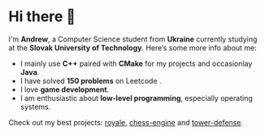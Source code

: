 # Hi there 👋

I'm **Andrew**, a Computer Science student from **Ukraine** currently studying at the **Slovak University of Technology**.
Here’s some more info about me:

- I mainly use **C++** paired with **CMake** for my projects and occasionlay **Java**.
- I have solved **150 problems** on Leetcode .
- I love **game development**.
- I am enthusiastic about **low-level programming**, especially operating systems.

Check out my best projects:
[royale](https://github.com/andrew-malokhatko/royale),
[chess-engine](https://github.com/andrew-malokhatko/chess-engine) and
[tower-defense](https://github.com/andrew-malokhatko/tower-defense).
